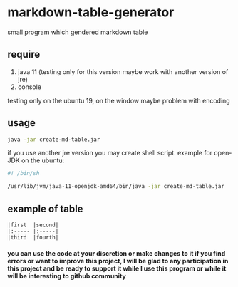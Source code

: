 # markdown-table-generator
small program which gendered markdown table

## require
1. java 11 (testing only for this version maybe work with another version of jre)
2. console

testing only on the ubuntu 19, on the window maybe problem with encoding

## usage
```bash
java -jar create-md-table.jar
```
if you use another jre version you may create shell script. example for open-JDK on the ubuntu:
```bash
#! /bin/sh

/usr/lib/jvm/java-11-openjdk-amd64/bin/java -jar create-md-table.jar
```
## example of table
 ```
 |first  |second|
 |:----- |:-----|
 |third  |fourth|
```
#### you can use the code at your discretion or make changes to it if you find errors or want to improve this project, I will be glad to any participation in this project and be ready to support it while I use this program or while it will be interesting to github community
